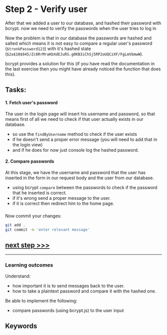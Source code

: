 # Step 2 - Verify user

After that we added a user to our database, and hashed their password with bcrypt. now we need to verify the passwords when the user tries to log in


Now the problem is that in our database the passwords are hashed and salted which means it is not easy to compare a regular user's password (`$tronkPassword123`) with it's hashed state (`$2a$10$045/Zc6RrMraKbXdEJuRS.g0KB3iChSj5RP2oUQCzXF/FgLmVbmwW`).

bcrypt provides a solution for this (if you have read the documentation in the last exercise then you might have already noticed the function that does this).


## Tasks:

#### 1. Fetch user's password

The user in the login page will insert his username and password, so that means first of all we need to check if that user actually exists in our database.

- so use the `findByUsername` method to check if the user exists
- if he doesn't send a proper error message (you will need to add that in the login view)
- and if he does for now just console log the hashed password. 

#### 2. Compare passwords

At this stage, we have the username and password that the user has inserted in the form in our request body and the user from our database.

- using bcrypt `compare` between the passwords to check if the password that he inserted is correct.
- if it's wrong send a proper message to the user.
- if it is correct then redirect him to the home page. 



### 
Now commit your changes:

```bash
git add .
git commit -m 'enter relevant message'
```


## [**next step >>>**](walkthrough/step03.md)
---


### Learning outcomes
Understand:
+ how important it is to send messages back to the user.
+ how to take a plaintext password and compare it with the hashed one.

Be able to implement the following:
+ compare passwords (using bcrypt.js) to the user input

## Keywords
